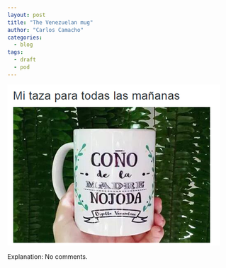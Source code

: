 ```yaml
---
layout: post
title: "The Venezuelan mug"
author: "Carlos Camacho"
categories:
  - blog
tags:
  - draft
  - pod
---
```

![](/static/pod/2016-11-24-taza.png)

Explanation: No comments.
